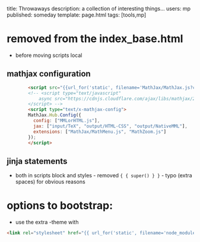 title: Throwaways
description: a collection of interesting things...
users: mp
published: someday
template: page.html
tags: [tools,mp]

# removed from the index_base.html

 - before moving scripts local

## mathjax configuration

```html
		<script src="{{url_for('static', filename='MathJax/MathJax.js?config=TeX-AMS-MML_HTMLorMML')}}"></script>
		<!-- <script type="text/javascript"
			async src="https://cdnjs.cloudflare.com/ajax/libs/mathjax/2.7.1/MathJax.js?config=TeX-AMS-MML_HTMLorMML">
		</script> -->
		<script type="text/x-mathjax-config">
		MathJax.Hub.Config({
		  config: ["MMLorHTML.js"],
		  jax: ["input/TeX", "output/HTML-CSS", "output/NativeMML"],
		  extensions: ["MathJax/MathMenu.js", "MathZoom.js"]
		});
		</script>
```

## jinja statements

 - both in scripts block and styles - removed `{ { super() } }` - typo (extra spaces) for obvious reasons

# options to bootstrap:
 - use the extra -theme with

```html
<link rel="stylesheet" href="{{ url_for('static', filename='node_modules/bootstrap/dist/css/bootstrap.min.css') }}">
```